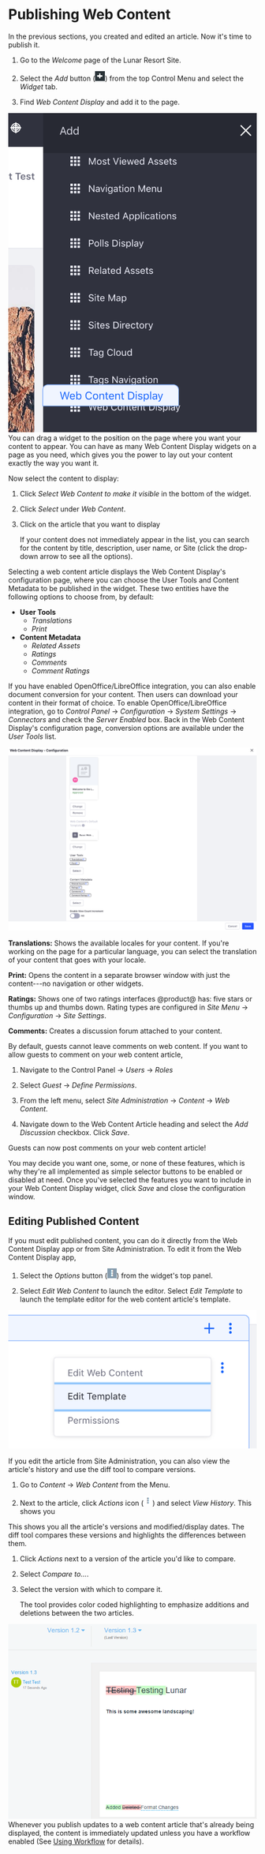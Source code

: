 # Publishing Web Content [](id=publishing-web-content)

In the previous sections, you created and edited an article. Now it's time to 
publish it. 

1.  Go to the *Welcome* page of the Lunar Resort Site.

2.  Select the *Add* button
    (![Add](../../../../images/icon-control-menu-add.png)) from the top Control 
    Menu and select the *Widget* tab.

3.  Find *Web Content Display* and add it to the page.

![Figure 1: Add the Web Content Display app to a page to begin displaying your new web content article.](../../../../images/add-web-content-display.png)
You can drag a widget to the position on the page where you want your content 
to appear. You can have as many Web Content Display widgets on a page as you 
need, which gives you the power to lay out your content exactly the way you 
want it. 

Now select the content to display:

1.  Click *Select Web Content to make it visible* in the bottom of the widget.

2.  Click *Select* under *Web Content*.

3.  Click on the article that you want to display

    If your content does not immediately appear in the list, you can search for 
    the content by title, description, user name, or Site (click the drop-down 
    arrow to see all the options).

Selecting a web content article displays the Web Content Display's
configuration page, where you can choose the User Tools and Content Metadata to
be published in the widget. These two entities have the following options to
choose from, by default:

- **User Tools**
    - *Translations*
    - *Print*
- **Content Metadata**
    - *Related Assets*
    - *Ratings*
    - *Comments*
    - *Comment Ratings*

If you have enabled OpenOffice/LibreOffice integration, you can also enable
document conversion for your content. Then users can download your content in
their format of choice. To enable OpenOffice/LibreOffice integration, go to
*Control Panel* &rarr; *Configuration* &rarr; *System Settings* &rarr;
*Connectors* and check the *Server Enabled* box. Back in the Web Content
Display's configuration page, conversion options are available under the *User
Tools* list.

![Figure 2: Publishing web content is a snap. At a minimum, you only have to select the content you wish to publish. You can also enable lots of optional features to let your users interact with your content.](../../../../images/web-content-choosing-web-content.png)

**Translations:** Shows the available locales for your content. If you're working 
on the page for a particular language, you can select the translation of your 
content that goes with your locale.

**Print:** Opens the content in a separate browser window with just the
content---no navigation or other widgets.

**Ratings:** Shows one of two ratings interfaces @product@ has: five stars or
thumbs up and thumbs down. Rating types are configured in *Site Menu* &rarr;
*Configuration* &rarr; *Site Settings*.

**Comments:** Creates a discussion forum attached to your content.

By default, guests cannot leave comments on web content. If you want to allow
guests to comment on your web content article,

1.  Navigate to the Control Panel &rarr; *Users* &rarr; *Roles*

2.  Select *Guest* &rarr; *Define Permissions*.

3.  From the left menu, select *Site Administration* &rarr; *Content* &rarr; 
    *Web Content*.

4.  Navigate down to the Web Content Article heading and select the *Add 
    Discussion* checkbox. Click *Save*.

Guests can now post comments on your web content article!

You may decide you want one, some, or none of these features, which is why
they're all implemented as simple selector buttons to be enabled or disabled at
need. Once you've selected the features you want to include in your Web Content
Display widget, click *Save* and close the configuration window.

## Editing Published Content [](id=editing-published-content)

If you must edit published content, you can do it directly from the Web 
Content Display app or from Site Administration. To edit it from
the Web Content Display app,

1.  Select the *Options* button 
    (![Options](../../../../images/icon-app-options.png)) from the widget's top 
    panel.

2.  Select *Edit Web Content* to launch the editor. Select *Edit Template* to
    launch the template editor for the web content article's template.

![Figure 3: You can select and edit an article, or edit its template directly from the Web Content Display app.](../../../../images/web-content-display-icons.png)

If you edit the article from Site Administration, you can also view the
article's history and use the diff tool to compare versions.

1.  Go to *Content* &rarr; *Web Content* from the Menu.

2.  Next to the article, click *Actions* icon 
    (![Actions](../../../../images/icon-actions.png)) and select *View
    History*. This shows you 

This shows you all the article's versions and modified/display dates. The diff
tool compares these versions and highlights the differences between them.

1.  Click *Actions* next to a version of the article you'd like to compare. 

2.  Select *Compare to...*.

3.  Select the version with which to compare it.

    The tool provides color coded highlighting to emphasize additions and deletions between the two articles.

![Figure 4: Comparing web content articles is a great feature to use during the Workflow process.](../../../../images/web-content-diff-feature.png)
Whenever you publish updates to a web content article that's already being
displayed, the content is immediately updated unless you have a workflow
enabled (See 
[Using Workflow](/discover/portal/-/knowledge_base/7-1/using-workflow)
for details).
